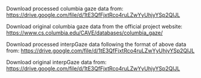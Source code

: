 Download processed columbia gaze data from:
https://drive.google.com/file/d/1tE3QfFjxtRco4ruLZwYyUhjyYSp2QIJL

Download original columbia gaze data from the official project website:
https://www.cs.columbia.edu/CAVE/databases/columbia_gaze/

Download processed interpGaze data following the format of above data from:
https://drive.google.com/file/d/1tE3QfFjxtRco4ruLZwYyUhjyYSp2QIJL

Download original interpGaze data from:
https://drive.google.com/file/d/1tE3QfFjxtRco4ruLZwYyUhjyYSp2QIJL